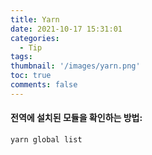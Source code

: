```yaml
---
title: Yarn
date: 2021-10-17 15:31:01
categories:
  - Tip
tags:
thumbnail: '/images/yarn.png'
toc: true
comments: false
---
```

#### 전역에 설치된 모듈을 확인하는 방법:

<!-- more -->
```
yarn global list
```
